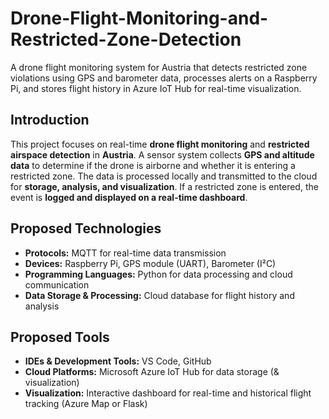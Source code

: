 # Drone-Flight-Monitoring-and-Restricted-Zone-Detection
A drone flight monitoring system for Austria that detects restricted zone violations using GPS and barometer data, processes alerts on a Raspberry Pi, and stores flight history in Azure IoT Hub for real-time visualization.



## Introduction  
This project focuses on real-time **drone flight monitoring** and **restricted airspace detection** in **Austria**. A sensor system collects **GPS and altitude data** to determine if the drone is airborne and whether it is entering a restricted zone. The data is processed locally and transmitted to the cloud for **storage, analysis, and visualization**. If a restricted zone is entered, the event is **logged and displayed on a real-time dashboard**.

## Proposed Technologies  
- **Protocols:** MQTT for real-time data transmission  
- **Devices:** Raspberry Pi, GPS module (UART), Barometer (I²C)  
- **Programming Languages:** Python for data processing and cloud communication  
- **Data Storage & Processing:** Cloud database for flight history and analysis  

## Proposed Tools  
- **IDEs & Development Tools:** VS Code, GitHub  
- **Cloud Platforms:** Microsoft Azure IoT Hub for data storage (& visualization)  
- **Visualization:** Interactive dashboard for real-time and historical flight tracking (Azure Map or Flask)
